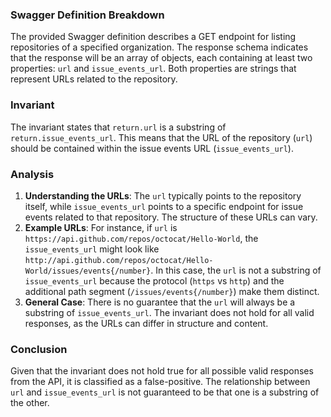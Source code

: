 ### Swagger Definition Breakdown
The provided Swagger definition describes a GET endpoint for listing repositories of a specified organization. The response schema indicates that the response will be an array of objects, each containing at least two properties: `url` and `issue_events_url`. Both properties are strings that represent URLs related to the repository.

### Invariant
The invariant states that `return.url` is a substring of `return.issue_events_url`. This means that the URL of the repository (`url`) should be contained within the issue events URL (`issue_events_url`).

### Analysis
1. **Understanding the URLs**: The `url` typically points to the repository itself, while `issue_events_url` points to a specific endpoint for issue events related to that repository. The structure of these URLs can vary.
2. **Example URLs**: For instance, if `url` is `https://api.github.com/repos/octocat/Hello-World`, the `issue_events_url` might look like `http://api.github.com/repos/octocat/Hello-World/issues/events{/number}`. In this case, the `url` is not a substring of `issue_events_url` because the protocol (`https` vs `http`) and the additional path segment (`/issues/events{/number}`) make them distinct.
3. **General Case**: There is no guarantee that the `url` will always be a substring of `issue_events_url`. The invariant does not hold for all valid responses, as the URLs can differ in structure and content.

### Conclusion
Given that the invariant does not hold true for all possible valid responses from the API, it is classified as a false-positive. The relationship between `url` and `issue_events_url` is not guaranteed to be that one is a substring of the other.
